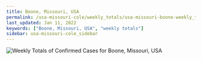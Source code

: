 ```yaml
---
title: Boone, Missouri, USA
permalink: /usa-missouri-cole/weekly_totals/usa-missouri-boone-weekly_totals.html
last_updated: Jan 11, 2022
keywords: ["Boone, Missouri, USA", "weekly totals"]
sidebar: usa-missouri-cole_sidebar
---
```


![Weekly Totals of Confirmed Cases for Boone, Missouri, USA](/covid_tracker/images/graphs/usa-missouri-boone-weekly_totals_graph.png)

